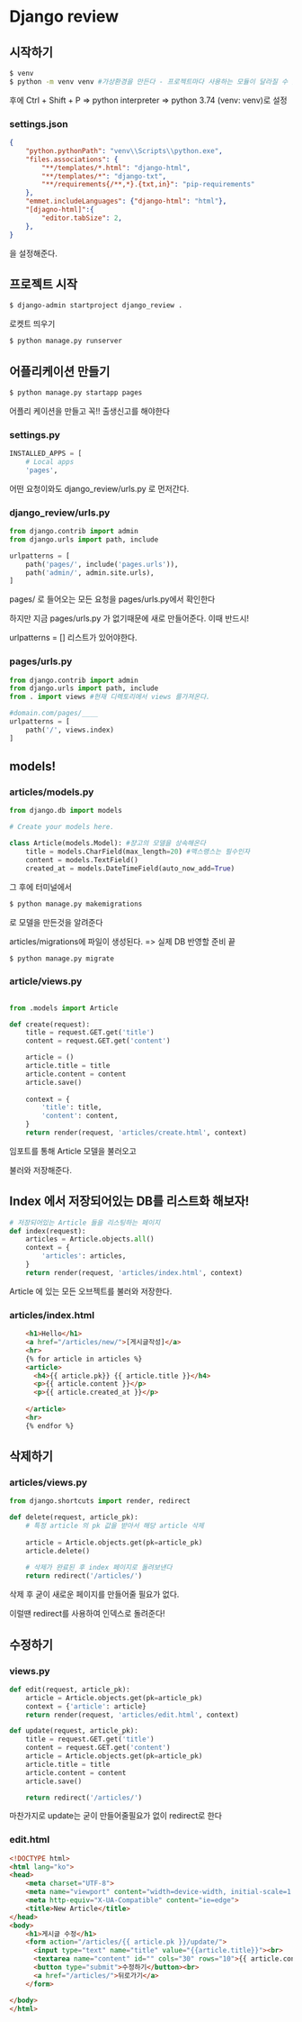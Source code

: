 # Django review

## 시작하기

```bash
$ venv
$ python -m venv venv #가상환경을 만든다 - 프로젝트마다 사용하는 모듈이 달라질 수 있기때문에

```



후에 Ctrl + Shift + P => python interpreter => python 3.74 (venv: venv)로 설정

### settings.json

```json
{
    "python.pythonPath": "venv\\Scripts\\python.exe",
    "files.associations": {
        "**/templates/*.html": "django-html",
        "**/templates/*": "django-txt",
        "**/requirements{/**,*}.{txt,in}": "pip-requirements"
    },
    "emmet.includeLanguages": {"django-html": "html"},
    "[djagno-html]":{
        "editor.tabSize": 2,
    },
}
```

을 설정해준다.

## 프로젝트 시작

```bash
$ django-admin startproject django_review .
```

로켓트 띄우기

```bash
$ python manage.py runserver
```

## 어플리케이션 만들기



```bash
$ python manage.py startapp pages
```

어플리 케이션을 만들고 꼭!! 출생신고를 해야한다

### settings.py

```python
INSTALLED_APPS = [
    # Local apps
    'pages',
```



어떤 요청이와도 django_review/urls.py 로 먼저간다.

### django_review/urls.py

```python
from django.contrib import admin
from django.urls import path, include

urlpatterns = [
    path('pages/', include('pages.urls')),
    path('admin/', admin.site.urls),
]


```

pages/ 로 들어오는 모든 요청을 pages/urls.py에서 확인한다

하지만 지금 pages/urls.py 가 없기때문에 새로 만들어준다. 이때 반드시! 

urlpatterns = [] 리스트가 있어야한다.

### pages/urls.py

```python
from django.contrib import admin
from django.urls import path, include
from . import views #현재 디렉토리에서 views 를가져온다.

#domain.com/pages/____
urlpatterns = [
    path('/', views.index)
]

```



## models!

### articles/models.py

```python
from django.db import models

# Create your models here.

class Article(models.Model): #쟝고의 모델을 상속해온다
    title = models.CharField(max_length=20) #맥스랭스는 필수인자
    content = models.TextField()
    created_at = models.DateTimeField(auto_now_add=True)
```

그 후에 터미널에서

```bash
$ python manage.py makemigrations
```

로 모델을 만든것을 알려준다

articles/migrations에 파일이 생성된다. => 실제 DB 반영할 준비 끝

```bash
$ python manage.py migrate
```

### article/views.py

```python

from .models import Article

def create(request):
    title = request.GET.get('title')
    content = request.GET.get('content')

    article = ()
    article.title = title
    article.content = content
    article.save()
    
    context = {
        'title': title,
        'content': content,
    }
    return render(request, 'articles/create.html', context)
```

임포트를 통해 Article 모델을 불러오고

불러와 저장해준다.



## Index 에서 저장되어있는 DB를 리스트화 해보자!

```python
# 저장되어있는 Article 들을 리스팅하는 페이지
def index(request):
    articles = Article.objects.all()
    context = {
        'articles': articles,
    }
    return render(request, 'articles/index.html', context)
```

Article 에 있는 모든 오브젝트를 불러와 저장한다.

### articles/index.html

```html
    <h1>Hello</h1>
    <a href="/articles/new/">[게시글작성]</a>
    <hr>
    {% for article in articles %}
    <article>
      <h4>{{ article.pk}} {{ article.title }}</h4>
      <p>{{ article.content }}</p>
      <p>{{ article.created_at }}</p>
      
    </article>
    <hr>
    {% endfor %}
```



## 삭제하기

### articles/views.py

```python
from django.shortcuts import render, redirect

def delete(request, article_pk):
    # 특정 article 의 pk 값을 받아서 해당 article 삭제
    
    article = Article.objects.get(pk=article_pk)
    article.delete()
    
    # 삭제가 완료된 후 index 페이지로 돌려보낸다
    return redirect('/articles/')
```

삭제 후 굳이 새로운 페이지를 만들어줄 필요가 없다.

이럴땐 redirect를 사용하여 인덱스로 돌려준다!



## 수정하기

### views.py

```python
def edit(request, article_pk):
    article = Article.objects.get(pk=article_pk)
    context = {'article': article}
    return render(request, 'articles/edit.html', context)

def update(request, article_pk):
    title = request.GET.get('title')
    content = request.GET.get('content')
    article = Article.objects.get(pk=article_pk)
    article.title = title
    article.content = content
    article.save()

    return redirect('/articles/')
```

마찬가지로 update는 굳이 만들어줄필요가 없이 redirect로 한다

### edit.html

```html
<!DOCTYPE html>
<html lang="ko">
<head>
    <meta charset="UTF-8">
    <meta name="viewport" content="width=device-width, initial-scale=1.0">
    <meta http-equiv="X-UA-Compatible" content="ie=edge">
    <title>New Article</title>
</head>
<body>
    <h1>게시글 수정</h1>
    <form action="/articles/{{ article.pk }}/update/">
      <input type="text" name="title" value="{{article.title}}"><br>
      <textarea name="content" id="" cols="30" rows="10">{{ article.content }}</textarea><br>
      <button type="submit">수정하기</button><br>
      <a href="/articles/">뒤로가기</a>
    </form>

</body>
</html>
```

